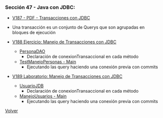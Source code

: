 ### Sección 47 - Java con JDBC: 

* [V187 - PDF - Transacciones con JDBC](Apuntes/CJDBC-A-Leccion-TransaccionesJDBC.pdf)
 - Una transacción es un conjunto de Querys que son agrupadas en bloques 
    de ejecución

* [V188 Ejercicio: Manejo de Transacciones con JDBC](V187_Leccion_Transacciones_con_JDBC/src/main/java)
    - [PersonaDAO](V187_Leccion_Transacciones_con_JDBC/src/main/java/datos/PersonaDAO.java)
        * Declaración de conexionTransaccional en cada método
    - [TestManejoPersonas - Main](V187_Leccion_Transacciones_con_JDBC/src/main/java/test/TestManejoPersonas.java)
        * Ejecutando las query haciendo una conexión previa con
            commits

* [V189 Laboratorio: Manejo de Transacciones con JDBC](V189_Laboratorio_Manejo_de_Transacciones_con_JDBC/src/main/java)
    - [UsuarioJDB](V189_Laboratorio_Manejo_de_Transacciones_con_JDBC/src/main/java/datos/UsuarioJDBC.java) 
        * Declaración de conexionTransaccional en cada método
    - [ManejoUsuarios - Main](V189_Laboratorio_Manejo_de_Transacciones_con_JDBC/src/main/java/test/ManejoUsuarios.java)
        * Ejecutando las query haciendo una conexión previa con
            commits

[Volver](../)